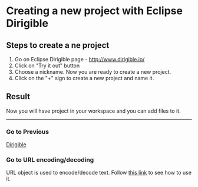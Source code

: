# **Creating a new project with Eclipse Dirigible** 

## **Steps to create a ne project**
1. Go on Eclipse Dirigible page - http://www.dirigible.io/
2. Click on "Try it out" button
3. Choose a nickname.
Now you are ready to create a new project.
4. Click on the "+" sign to create a new project and name it.

## **Result**
Now you will have project in your workspace and you can add files to it.

---------------------------------------------------------------------------

### **Go to Previous**
[Dirigible](Dirigible.md)

### **Go to URL encoding/decoding**
URL object is used to encode/decode text. Follow [this link](URLEncodeDecode.md) to see how to use it.
